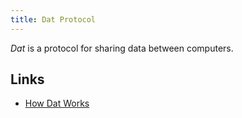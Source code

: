 ```yaml
---
title: Dat Protocol
---
```


<dfn>Dat</dfn> is a protocol for sharing data between computers.

## Links

-   [How Dat Works](https://datprotocol.github.io/how-dat-works/)
